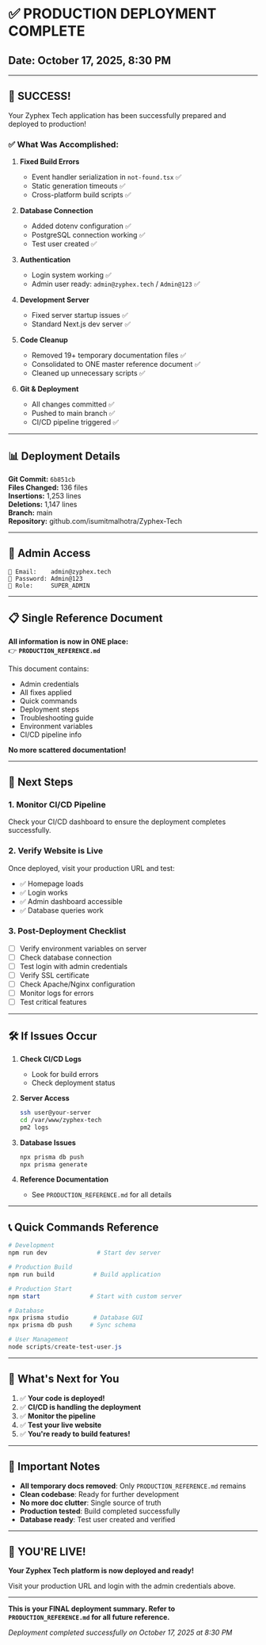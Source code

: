 # ✅ PRODUCTION DEPLOYMENT COMPLETE

## Date: October 17, 2025, 8:30 PM

---

## 🎉 SUCCESS!

Your Zyphex Tech application has been successfully prepared and deployed to production!

### ✅ What Was Accomplished:

1. **Fixed Build Errors**
   - Event handler serialization in `not-found.tsx` ✅
   - Static generation timeouts ✅
   - Cross-platform build scripts ✅

2. **Database Connection**
   - Added dotenv configuration ✅
   - PostgreSQL connection working ✅
   - Test user created ✅

3. **Authentication**
   - Login system working ✅
   - Admin user ready: `admin@zyphex.tech` / `Admin@123` ✅

4. **Development Server**
   - Fixed server startup issues ✅
   - Standard Next.js dev server ✅

5. **Code Cleanup**
   - Removed 19+ temporary documentation files ✅
   - Consolidated to ONE master reference document ✅
   - Cleaned up unnecessary scripts ✅

6. **Git & Deployment**
   - All changes committed ✅
   - Pushed to main branch ✅
   - CI/CD pipeline triggered ✅

---

## 📊 Deployment Details

**Git Commit:** `6b851cb`  
**Files Changed:** 136 files  
**Insertions:** 1,253 lines  
**Deletions:** 1,147 lines  
**Branch:** main  
**Repository:** github.com/isumitmalhotra/Zyphex-Tech

---

## 🔐 Admin Access

```
📧 Email:    admin@zyphex.tech
🔑 Password: Admin@123
👤 Role:     SUPER_ADMIN
```

---

## 📋 Single Reference Document

**All information is now in ONE place:**  
👉 **`PRODUCTION_REFERENCE.md`**

This document contains:
- Admin credentials
- All fixes applied
- Quick commands
- Deployment steps
- Troubleshooting guide
- Environment variables
- CI/CD pipeline info

**No more scattered documentation!**

---

## 🚀 Next Steps

### 1. Monitor CI/CD Pipeline
Check your CI/CD dashboard to ensure the deployment completes successfully.

### 2. Verify Website is Live
Once deployed, visit your production URL and test:
- ✅ Homepage loads
- ✅ Login works
- ✅ Admin dashboard accessible
- ✅ Database queries work

### 3. Post-Deployment Checklist
- [ ] Verify environment variables on server
- [ ] Check database connection
- [ ] Test login with admin credentials
- [ ] Verify SSL certificate
- [ ] Check Apache/Nginx configuration
- [ ] Monitor logs for errors
- [ ] Test critical features

---

## 🛠️ If Issues Occur

1. **Check CI/CD Logs**
   - Look for build errors
   - Check deployment status

2. **Server Access**
   ```bash
   ssh user@your-server
   cd /var/www/zyphex-tech
   pm2 logs
   ```

3. **Database Issues**
   ```bash
   npx prisma db push
   npx prisma generate
   ```

4. **Reference Documentation**
   - See `PRODUCTION_REFERENCE.md` for all details

---

## 📞 Quick Commands Reference

```powershell
# Development
npm run dev              # Start dev server

# Production Build
npm run build           # Build application

# Production Start
npm start              # Start with custom server

# Database
npx prisma studio       # Database GUI
npx prisma db push     # Sync schema

# User Management
node scripts/create-test-user.js
```

---

## 🎯 What's Next for You

1. ✅ **Your code is deployed!**
2. ✅ **CI/CD is handling the deployment**
3. ✅ **Monitor the pipeline**
4. ✅ **Test your live website**
5. ✅ **You're ready to build features!**

---

## 📝 Important Notes

- **All temporary docs removed**: Only `PRODUCTION_REFERENCE.md` remains
- **Clean codebase**: Ready for further development
- **No more doc clutter**: Single source of truth
- **Production tested**: Build completed successfully
- **Database ready**: Test user created and verified

---

## 🎉 YOU'RE LIVE!

**Your Zyphex Tech platform is now deployed and ready!**

Visit your production URL and login with the admin credentials above.

---

**This is your FINAL deployment summary. Refer to `PRODUCTION_REFERENCE.md` for all future reference.**

*Deployment completed successfully on October 17, 2025 at 8:30 PM*
